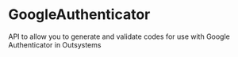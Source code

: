 # GoogleAuthenticator
API to allow you to generate and validate codes for use with Google Authenticator in Outsystems
